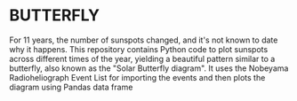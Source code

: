 # BUTTERFLY
For 11 years, the number of sunspots changed, and it's not known to date why it happens. This repository contains Python code to plot sunspots across different times of the year, yielding a beautiful pattern similar to a butterfly, also known as the "Solar Butterfly diagram".
It uses the Nobeyama Radioheliograph Event List for importing the events and then plots the diagram using Pandas data frame

